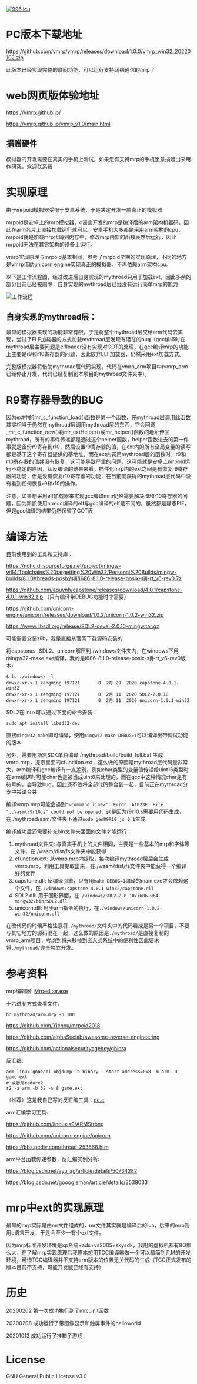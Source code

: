 <a href="https://996.icu"><img src="https://img.shields.io/badge/link-996.icu-red.svg" alt="996.icu" /></a>

# PC版本下载地址

https://github.com/vmrp/vmrp/releases/download/1.0.0/vmrp_win32_20220102.zip

此版本已经实现完整的联网功能，可以运行支持网络通信的mrp了

# web网页版体验地址

https://vmrp.github.io/

https://vmrp.github.io/vmrp_v1.0/main.html

## 捐赠硬件

模拟器的开发需要在真实的手机上测试，如果您有支持mrp的手机愿意捐赠出来用作研究，欢迎联系我

# 实现原理

由于mrpoid模拟器受限于安卓系统，于是决定开发一款真正的模拟器

mrpoid是安卓上的mrp模拟器，c语言开发的mrp是编译后的arm架构机器码，因此在arm芯片上直接加载运行就可以，安卓手机大多都是采用arm架构的cpu，mrpoid就是加载mrp代码到内存中，修改mrp内部的函数表然后运行，因此mrpoid无法在其它架构的设备上运行。

vmrp实现原理与mrpoid基本相同，参考了mrpoid早期的实现原理，不同的地方是vmrp借助unicorn engine实现真正的模拟器，不再依赖arm架构cpu。

以下是工作流程图，经过改进后自身实现的mythroad只用于加载ext，因此多余的部分目前已经被删除，自身实现的mythroad层已经没有运行简单mrp的能力

![工作流程](/doc/images/2.0.jpg)

## 自身实现的mythroad层：

最早的模拟器实现的功能非常有限，于是将整个mythroad层交给arm代码去实现，尝试了ELF加载器的方式加载mythroad层发现有潜在的bug（gcc编译时在mythroad层主要问题是elfloader没有实现对GOT的处理，在gcc编译mrp的功能上主要是r9和r10寄存器的问题，因此放弃ELF加载器，仍然采用ext加载方式。

完整版模拟器将借助mythroad层代码实现，代码在vmrp_arm项目中(vmrp_arm已经停止开发，代码已经复制到本项目的mythroad文件夹中)。

# R9寄存器导致的BUG

因为ext中的mr_c_function_load()函数是第一个函数，在mythroad层调用此函数其实相当于仍然在mythroad层调用mythroad层的东西，它会回调_mr_c_function_new()将mr_extHelper()或mr_helper()函数的地址传回mythroad，所有的事件传递都是通过这个helper函数，helper函数进去的第一件事就是备份r9寄存到r10，然后设置r9寄存器的值，在ext内的所有全局变量的读写都是基于这个寄存器提供的基地址，而在ext内调用mythroad层的函数时，r9和r10寄存器的值并没有恢复，这可能导致严重的问题，这可能就是安卓上mrpoid运行不稳定的原因，从反编译的结果来看，插件化mrp内的ext之间是有恢复r9寄存器的功能，但是没有恢复r10寄存器的功能，在目前能获得的mythroad层代码中没有看到任何恢复r9和r10的操作。

注意，如果想采用elf加载器来实现gcc编译mrp仍然需要解决r9和r10寄存器的问题，因为斯凯使用armcc编译的elf与gcc编译的elf是不同的，虽然都是静态PIE，但是gcc编译的结果仍然保留了GOT表

# 编译方法

目前使用到的工具和支持库：

https://nchc.dl.sourceforge.net/project/mingw-w64/Toolchains%20targetting%20Win32/Personal%20Builds/mingw-builds/8.1.0/threads-posix/sjlj/i686-8.1.0-release-posix-sjlj-rt_v6-rev0.7z

https://github.com/aquynh/capstone/releases/download/4.0.1/capstone-4.0.1-win32.zip  （只有编译带DEBUG功能时才需要）

https://github.com/unicorn-engine/unicorn/releases/download/1.0.2/unicorn-1.0.2-win32.zip

https://www.libsdl.org/release/SDL2-devel-2.0.10-mingw.tar.gz

可能需要安装zlib，我是直接从官网下载源码安装的

将capstone、SDL2、unicorn解压到./windows文件夹内，在windows下用mingw32-make.exe编译，我的是i686-8.1.0-release-posix-sjlj-rt_v6-rev0版本)
```
$ ls ./windows/ -l
drwxr-xr-x 1 zengming 197121       0  2月 29  2020 capstone-4.0.1-win32
drwxr-xr-x 1 zengming 197121       0  2月 11  2020 SDL2-2.0.10
drwxr-xr-x 1 zengming 197121       0  2月 11  2020 unicorn-1.0.1-win32
```

SDL2在linux可以通过下面的命令安装：
```
sudo apt install libsdl2-dev
```

直接`mingw32-make`即可编译，使用`mingw32-make DEBUG=1`可以编译出带调试功能的版本

另外，需要用斯凯SDK单独编译 /mythroad/build/build_full.bat 生成vmrp.mrp，提取里面的cfunction.ext，这么做的原因是mythroad层代码量非常大，arm编译和gcc编译有一点差别，例如char类型的变量值传递给uint16类型时在arm编译时可能char也是被当成uint8来处理的，而在gcc中这种情况char是有符号的，会导致bug，因此还不敢将全部代码整合到一起，目前正在mythroad分支中尝试合并

编译vmrp.mrp可能会遇到`"<command line>": Error: A1023E: File "..\asm\r9r10.s" could not be opened`，这是因为r9r10.s需要用代码生成，在./mythroad/asm/文件夹下通过`node genR9R10.js 0 1`生成

编译成功后还需要补充bin文件夹里面的文件才能运行：

1. mythroad文件夹: 与真实手机上的文件相同，主要是一些基本的mrp和字体等文件，在./wasm/dist/fs文件夹中能获得
2. cfunction.ext: 从vmrp.mrp内提取，每次编译mythroad层后会生成vmrp.mrp，利用工具提取出来，在./wasm/dist/fs文件夹中能获得一个编译好的文件
3. capstone.dll: 反编译引擎，只有用`make DEBUG=1`编译的main.exe才会依赖这个文件，在`./windows/capstone-4.0.1-win32/capstone.dll`
4. SDL2.dll: 用于图形界面，在`./windows/SDL2-2.0.10/i686-w64-mingw32/bin/SDL2.dll`
5. unicorn.dll: 用于arm指令的执行，在`./windows/unicorn-1.0.2-win32/unicorn.dll`

在改代码的时候严格注意将`./mythroad/`文件夹中的代码看成是另一个项目，不要与其它地方的源码混在一起，这么做的原因是`./mythroad/`是直接复制的vmrp_arm项目，考虑到将来移植到嵌入式系统中的便利性因此要求将`./mythroad/`完全独立开发。

# 参考资料

mrp编辑器:  [Mrpeditor.exe](tool/Mrpeditor.exe)

十六进制方式查看文件:
```shell
hd mythroad/arm.mrp -n 100
```

https://github.com/Yichou/mrpoid2018

https://github.com/alphaSeclab/awesome-reverse-engineering

https://github.com/nationalsecurityagency/ghidra

反汇编: 
```
arm-linux-gnueabi-objdump -b binary --start-address=0x8 -m arm -D game.ext
# 或者用radare2
r2 -a arm -b 32 -s 8 game.ext
```
（推荐）这是我自己写的反汇编工具：[de.c](tool/de.c)


arm汇编学习工具:

https://github.com/linouxis9/ARMStrong

https://github.com/unicorn-engine/unicorn

https://bbs.pediy.com/thread-253868.htm


arm平台函数传递参数，反汇编实例分析:

https://blog.csdn.net/ayu_ag/article/details/50734282

https://blog.csdn.net/gooogleman/article/details/3538033

# mrp中ext的实现原理

最早的mrp实际是由mr文件组成的，mr文件其实就是编译后的lua，后来的mrp则用c语言开发，于是会至少一有个ext文件。

因为mrp标准开发环境是xp系统+ads+vs2005+skysdk，我用的虚拟机都有8G那么大，在了解mrp实现原理后我原本想用TCC编译器做一个可以精简到几M的开发环境，可惜TCC编译器并不支持arm版本的位置无关代码的生成（TCC正式发布的版本目前不支持，可能开发版已经有支持）

# 历史

20200202 第一次成功执行到了mrc_init函数

20200208 成功运行了带图像显示和触屏事件的helloworld

20201013 成功运行了推箱子游戏

# License

GNU General Public License v3.0
